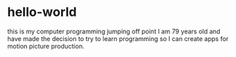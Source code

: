 # hello-world
this is my computer programming jumping off point
I am 79 years old and have made the decision to try to learn programming so I can create apps for motion picture production.
